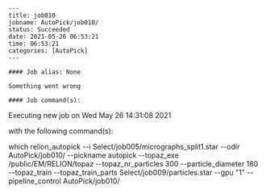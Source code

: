 
    ---
    title: job010
    jobname: AutoPick/job010/
    status: Succeeded
    date: 2021-05-26 06:53:21
    time: 06:53:21
    categories: [AutoPick]
    ---
    
    #### Job alias: None
    
    Something went wrong
    
    #### Job command(s):
    
    
 
 Executing new job on Wed May 26 14:31:08 2021
 
 with the following command(s): 

which relion_autopick --i Select/job005/micrographs_split1.star --odir AutoPick/job010/ --pickname autopick --topaz_exe /public/EM/RELION/topaz --topaz_nr_particles 300 --particle_diameter 180 --topaz_train --topaz_train_parts Select/job009/particles.star --gpu "1"  --pipeline_control AutoPick/job010/
 
 

    
